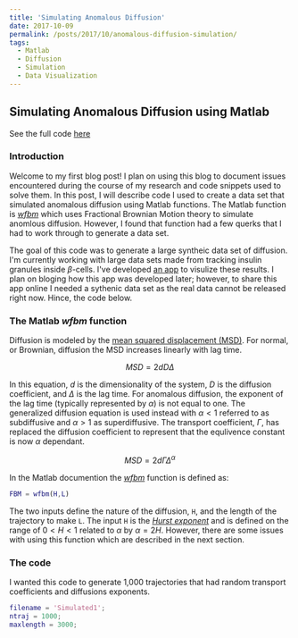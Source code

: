 ```yaml
---
title: 'Simulating Anomalous Diffusion'
date: 2017-10-09
permalink: /posts/2017/10/anomalous-diffusion-simulation/
tags:
  - Matlab
  - Diffusion
  - Simulation
  - Data Visualization 
---
```


## Simulating Anomalous Diffusion using Matlab

See the full code [here](https://gist.github.com/mdaddysman/63c223c42eb73a086b0b0ef563bf7143)   
   
### Introduction

Welcome to my first blog post! I plan on using this blog to document issues encountered during the course of my research and code snippets used to solve them. In this post, I will describe code I used to create a data set that simulated anomalous diffusion using Matlab functions. The Matlab function is [*wfbm*](https://www.mathworks.com/help/wavelet/ref/wfbm.html) which uses Fractional Brownian Motion theory to simulate anomlous diffusion. However, I found that function had a few querks that I had to work through to generate a data set.   

The goal of this code was to generate a large syntheic data set of diffusion. I'm currently working with large data sets made from tracking insulin granules inside $\beta$-cells. I've developed [an app](https://mdaddysman.shinyapps.io/trajectory_analysis/) to visulize these results. I plan on bloging how this app was developed later; however, to share this app online I needed a sythenic data set as the real data cannot be released right now. Hince, the code below. 

### The Matlab *wfbm* function

Diffusion is modeled by the [mean squared displacement (MSD)](https://en.wikipedia.org/wiki/Mean_squared_displacement). For normal, or Brownian, diffusion the MSD increases linearly with lag time. 

$$ MSD = 2dD\Delta $$

In this equation, *d* is the dimensionality of the system, *D* is the diffusion coefficient, and $\Delta$ is the lag time. For anomalous diffusion, the exponent of the lag time (typically represented by $\alpha$) is not equal to one. The generalized diffusion equation is used instead with $\alpha < 1$ referred to as subdiffusive and $\alpha > 1$ as superdiffusive. The transport coefficient, $\Gamma$, has replaced the diffusion coefficient to represent that the equlivence constant is now $\alpha$ dependant.

$$ MSD = 2d\Gamma\Delta^\alpha $$

In the Matlab documention the [*wfbm*](https://www.mathworks.com/help/wavelet/ref/wfbm.html) function is defined as: 

```matlab
FBM = wfbm(H,L)
```

The two inputs define the nature of the diffusion, `H`, and the length of the trajectory to make `L`. The input `H` is the [*Hurst exponent*](https://en.wikipedia.org/wiki/Hurst_exponent) and is defined on the range of $0 < H < 1$ related to $\alpha$ by $\alpha = 2H$. However, there are some issues with using this function which are described in the next section. 

### The code

I wanted this code to generate 1,000 trajectories that had random transport coefficients and diffusions exponents. 

```matlab
filename = 'Simulated1'; 
ntraj = 1000;
maxlength = 3000;
```
  